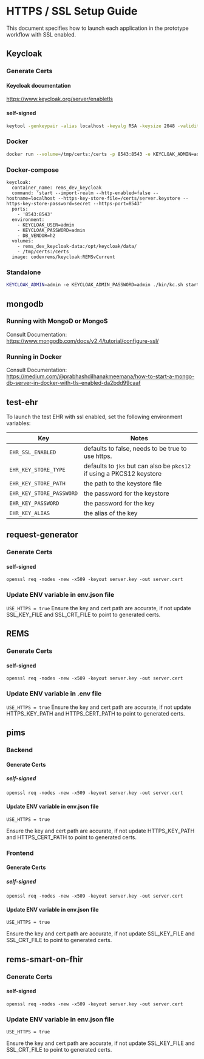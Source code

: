 # HTTPS / SSL Setup Guide

This document specifies how to launch each application in the prototype workflow with SSL enabled.

## Keycloak

### Generate Certs

#### Keycloak documentation

<https://www.keycloak.org/server/enabletls>

#### self-signed

```bash
keytool -genkeypair -alias localhost -keyalg RSA -keysize 2048 -validity 365 -keystore /tmp/certs/server.keystore -dname "cn=Server Administrator,o=Acme,c=GB" -keypass secret -storepass secret
```

### Docker

```bash
docker run --volume=/tmp/certs:/certs -p 8543:8543 -e KEYCLOAK_ADMIN=admin -e KEYCLOAK_ADMIN_PASSWORD=admin codexrems/keycloak:REMSvCurrent start --import-realm --http-enabled=false --hostname=localhost --https-key-store-file=/certs/server.keystore --https-key-store-password=secret --https-port=8543
```

### Docker-compose

```docker-compose
keycloak:
  container_name: rems_dev_keycloak
  command: 'start --import-realm --http-enabled=false --hostname=localhost --https-key-store-file=/certs/server.keystore --https-key-store-password=secret --https-port=8543'
  ports:
    - '8543:8543'
  environment:
    - KEYCLOAK_USER=admin
    - KEYCLOAK_PASSWORD=admin
    - DB_VENDOR=h2
  volumes:
    - rems_dev_keycloak-data:/opt/keycloak/data/
    - /tmp/certs:/certs
  image: codexrems/keycloak:REMSvCurrent
```

### Standalone

```bash
KEYCLOAK_ADMIN=admin -e KEYCLOAK_ADMIN_PASSWORD=admin ./bin/kc.sh start --import-realm --http-enabled=false --hostname=localhost --https-key-store-file=/tmp/certs/server.keystore --https-key-store-password=secret --https-port=8543
```

## mongodb

### Running with MongoD or MongoS

Consult Documentation: <https://www.mongodb.com/docs/v2.4/tutorial/configure-ssl/>

### Running in Docker

Consult Documentation: <https://medium.com/@prabhashdilhanakmeemana/how-to-start-a-mongo-db-server-in-docker-with-tls-enabled-da2bdd99caaf>

## test-ehr

To launch the test EHR with ssl enabled, set the following environment variables:

| Key                      | Notes                                                                 |
| ------------------------ | --------------------------------------------------------------------- |
| `EHR_SSL_ENABLED`        | defaults to false, needs to be true to use https.                     |
| `EHR_KEY_STORE_TYPE`     | defaults to `jks` but can also be `pkcs12` if using a PKCS12 keystore |
| `EHR_KEY_STORE_PATH`     | the path to the keystore file                                         |
| `EHR_KEY_STORE_PASSWORD` | the password for the keystore                                         |
| `EHR_KEY_PASSWORD`       | the password for the key                                              |
| `EHR_KEY_ALIAS`          | the alias of the key                                                  |

## request-generator

### Generate Certs

#### self-signed

`openssl req -nodes -new -x509 -keyout server.key -out server.cert`

### Update ENV variable in env.json file

`USE_HTTPS = true`
Ensure the key and cert path are accurate, if not update SSL_KEY_FILE and SSL_CRT_FILE to point to generated certs.

## REMS

### Generate Certs

#### self-signed

`openssl req -nodes -new -x509 -keyout server.key -out server.cert`

### Update ENV variable in .env file

`USE_HTTPS = true`
Ensure the key and cert path are accurate, if not update HTTPS_KEY_PATH and HTTPS_CERT_PATH to point to generated certs.

## pims

### Backend

#### Generate Certs

##### self-signed

`openssl req -nodes -new -x509 -keyout server.key -out server.cert`

#### Update ENV variable in env.json file

`USE_HTTPS = true`

Ensure the key and cert path are accurate, if not update HTTPS_KEY_PATH and HTTPS_CERT_PATH to point to generated certs.

### Frontend

#### Generate Certs

##### self-signed

`openssl req -nodes -new -x509 -keyout server.key -out server.cert`

#### Update ENV variable in env.json file

`USE_HTTPS = true`

Ensure the key and cert path are accurate, if not update SSL_KEY_FILE and SSL_CRT_FILE to point to generated certs.

## rems-smart-on-fhir

### Generate Certs

#### self-signed

`openssl req -nodes -new -x509 -keyout server.key -out server.cert`

### Update ENV variable in env.json file

`USE_HTTPS = true`

Ensure the key and cert path are accurate, if not update SSL_KEY_FILE and SSL_CRT_FILE to point to generated certs.

